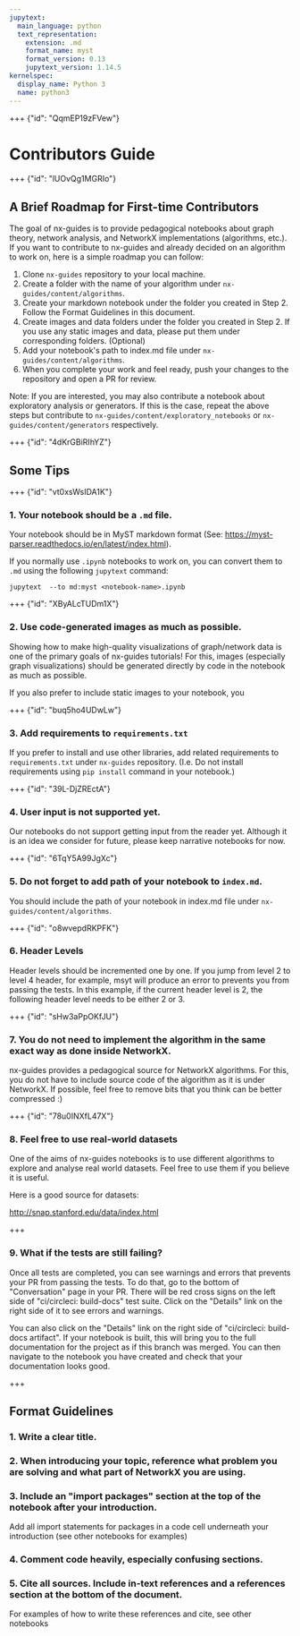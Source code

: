 ```yaml
---
jupytext:
  main_language: python
  text_representation:
    extension: .md
    format_name: myst
    format_version: 0.13
    jupytext_version: 1.14.5
kernelspec:
  display_name: Python 3
  name: python3
---
```


+++ {"id": "QqmEP19zFVew"}

# Contributors Guide

+++ {"id": "lUOvQg1MGRIo"}

## A Brief Roadmap for First-time Contributors

The goal of nx-guides is to provide pedagogical notebooks about graph theory, network analysis, and NetworkX implementations (algorithms, etc.). If you want to contribute to nx-guides and already decided on an algorithm to work on, here is a simple roadmap you can follow:

1.   Clone `nx-guides` repository to your local machine.
2.   Create a folder with the name of your algorithm under `nx-guides/content/algorithms`.
3.   Create your markdown notebook under the folder you created in Step 2. Follow the Format Guidelines in this document.
4.  Create images and data folders under the folder you created in Step 2. If you use any static images and data, please put them under corresponding folders. (Optional)
5.   Add your notebook's path to index.md file under `nx-guides/content/algorithms`.
6.  When you complete your work and feel ready, push your changes to the repository and open a PR for review.

Note: If you are interested, you may also contribute a notebook about exploratory analysis or generators. If this is the case, repeat the above steps but contribute to `nx-guides/content/exploratory_notebooks` or `nx-guides/content/generators` respectively. 

+++ {"id": "4dKrGBiRIhYZ"}

## Some Tips

+++ {"id": "vt0xsWsIDA1K"}

### 1. Your notebook should be a `.md` file.

Your notebook should be in MyST markdown format (See: https://myst-parser.readthedocs.io/en/latest/index.html). 

If you normally use `.ipynb` notebooks to work on, you can convert them to `.md` using the following `jupytext` command:

```
jupytext  --to md:myst <notebook-name>.ipynb
```

+++ {"id": "XByALcTUDm1X"}

### 2. Use code-generated images as much as possible.

Showing how to make high-quality visualizations of graph/network data is one of the primary goals of nx-guides tutorials! For this, images (especially graph visualizations) should be generated directly by code in the notebook as much as possible.

If you also prefer to include static images to your notebook, you 

+++ {"id": "buq5ho4UDwLw"}

### 3. Add requirements to ```requirements.txt```

If you prefer to install and use other libraries, add related requirements to ```requirements.txt``` under ```nx-guides``` repository. (I.e. Do not install requirements using ```pip install``` command in your notebook.)

+++ {"id": "39L-DjZREctA"}

### 4. User input is not supported yet.

Our notebooks do not support getting input from the reader yet. Although it is an idea we consider for future, please keep narrative notebooks for now.

+++ {"id": "6TqY5A99JgXc"}

### 5. Do not forget to add path of your notebook to `index.md`.

You should include the path of your notebook in index.md file under `nx-guides/content/algorithms`.

+++ {"id": "o8wvepdRKPFK"}

### 6. Header Levels

Header levels should be incremented one by one. If you jump from level 2 to level 4 header, for example, msyt will produce an error to prevents you from passing the tests. In this example, if the current header level is 2, the following header level needs to be either 2 or 3.

+++ {"id": "sHw3aPpOKfJU"}

### 7. You do not need to implement the algorithm in the same exact way as done inside NetworkX.

nx-guides provides a pedagogical source for NetworkX algorithms. For this, you do not have to include source code of the algorithm as it is under NetworkX. If possible, feel free to remove bits that you think can be better compressed :)

+++ {"id": "78u0INXfL47X"}

### 8. Feel free to use real-world datasets

One of the aims of nx-guides notebooks is to use different algorithms to explore and analyse real world datasets. Feel free to use them if you believe it is useful.

Here is a good source for datasets:

http://snap.stanford.edu/data/index.html

+++

### 9. What if the tests are still failing?

Once all tests are completed, you can see warnings and errors that prevents your PR from passing the tests. To do that, go to the bottom of "Conversation" page in your PR. There will be red cross signs on the left side of "ci/circleci: build-docs" test suite. Click on the "Details" link on the right side of it to see errors and warnings.

You can also click on the "Details" link on the right side of "ci/circleci: build-docs artifact". If your notebook is built, this will bring you to the full documentation for the project as if this branch was merged. You can then navigate to the notebook you have created and check that your documentation looks good.

+++

## Format Guidelines

### 1. Write a clear title.
### 2. When introducing your topic, reference what problem you are solving and what part of NetworkX you are using.
### 3. Include an "import packages" section at the top of the notebook after your introduction.

Add all import statements for packages in a code cell underneath your introduction (see other notebooks for examples)
### 4. Comment code heavily, especially confusing sections. 

### 5. Cite all sources. Include in-text references and a references section at the bottom of the document.

For examples of how to write these references and cite, see other notebooks
